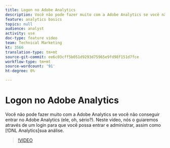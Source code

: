 ```yaml
---
title: Logon no Adobe Analytics
description: Você não pode fazer muito com a Adobe Analytics se você não conseguir entrar no Adobe Analytics (ele, oh, sério?). Neste vídeo, iremos orientá-lo por meio de um logon para que você possa entrar e administrar o Analytics, bem como sua análise.
feature: analytics basics
topics: null
audience: analyst
activity: use
doc-type: feature video
team: Technical Marketing
kt: 3566
translation-type: tm+mt
source-git-commit: ee6c03cff5b051d9293d75965e9fd98f151d7fce
workflow-type: tm+mt
source-wordcount: '91'
ht-degree: 0%

---
```



# Logon no Adobe Analytics

Você não pode fazer muito com a Adobe Analytics se você não conseguir entrar no Adobe Analytics (ele, oh, sério?). Neste vídeo, nós o guiaremos através de um login para que você possa entrar e administrar, assim como [!DNL Analytics]sua análise.

>[!VIDEO](https://video.tv.adobe.com/v/28771/?quality=12)
